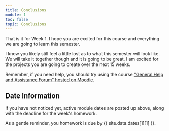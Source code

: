 ```yaml
---
title: Conclusions
module: 1
toc: false
topic: Conclusions
---
```



That is it for Week 1. I hope you are excited for this course and everything we are going to learn this semester.

I know you likely still feel a little lost as to what this semester will look like. We will take it together though and it is going to be great. I am excited for the projects you are going to create over the next 15 weeks.

Remember, if you need help, you should try using the course ["General Help and Assistance Forum" hosted on Moodle](https://moodle.umt.edu/mod/hsuforum/view.php?id=2299977).



## Date Information

If you have not noticed yet, active module dates are posted up above, along with the deadline for the week's homework.

As a gentle reminder, you homework is due by {{ site.data.dates[1][1] }}.

<!--
# Synchronous Zoom Session (optional)

I will hold a Zoom session to go over all of this same material, on Thursday @ 11:00am. I will send out information about this session closer to that time Thursday.

_As a reminder, this is an optional session. It will not cover any additional material beyond what is present in this Week 1 module._
-->
